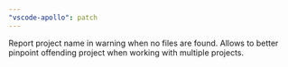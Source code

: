 ```yaml
---
"vscode-apollo": patch
---
```


Report project name in warning when no files are found. Allows to better pinpoint offending project when working with multiple projects.
